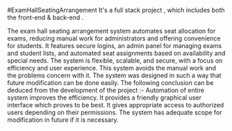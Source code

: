 #ExamHallSeatingArrangement
It's a full stack project , which includes both the front-end & back-end . 



The exam hall seating arrangement system automates seat allocation for exams, reducing manual work for administrators and offering convenience for students. It features secure logins, an admin panel for managing exams and student lists, and automated seat assignments based on availability and special needs. The system is flexible, scalable, and secure, with a focus on efficiency and user experience.
This system avoids the manual work and the problems concern with it. The system was designed in such a way that future modification can be done easily. The following conclusion can be deduced from the development of the project :-
Automation of entire system improves the efficiency.
It provides a friendly graphical user interface which proves to be best.
It gives appropriate access to authorized users depending on their permissions.
The system has adequate scope for modification in future if it is necessary.




